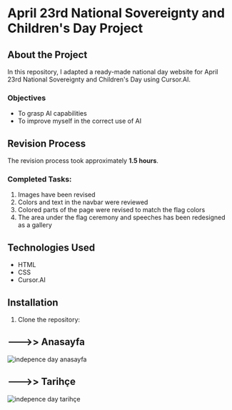 # April 23rd National Sovereignty and Children's Day Project


## About the Project

In this repository, I adapted a ready-made national day website for April 23rd National Sovereignty and Children's Day using Cursor.AI.

### Objectives
- To grasp AI capabilities
- To improve myself in the correct use of AI

## Revision Process

The revision process took approximately **1.5 hours**.

### Completed Tasks:

1. Images have been revised
2. Colors and text in the navbar were reviewed
3. Colored parts of the page were revised to match the flag colors
4. The area under the flag ceremony and speeches has been redesigned as a gallery

## Technologies Used

- HTML
- CSS
- Cursor.AI

## Installation

1. Clone the repository:


## --->> Anasayfa
 ![indepence day anasayfa](https://github.com/user-attachments/assets/f58685f6-f145-4b8a-9f3f-fc40cc344324)

##  --->> Tarihçe
![indepence day tarihçe](https://github.com/user-attachments/assets/aeb00da5-4cbc-42ff-a2ab-2320380c99b4)
           
